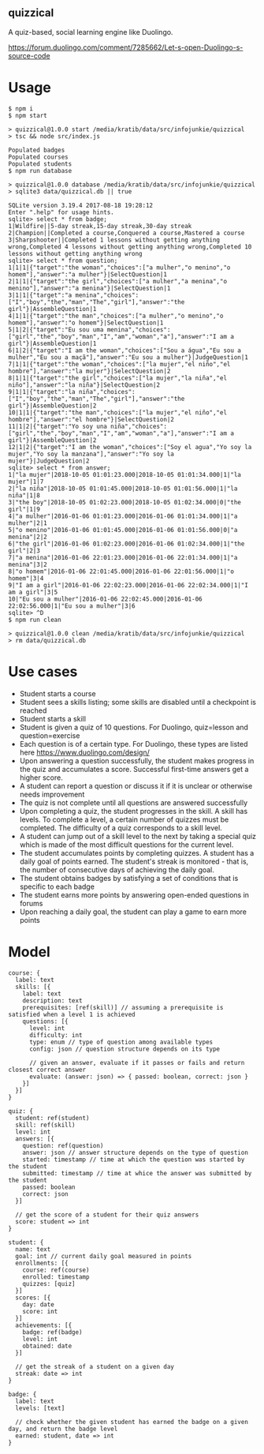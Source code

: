 quizzical
---------

A quiz-based, social learning engine like Duolingo.

https://forum.duolingo.com/comment/7285662/Let-s-open-Duolingo-s-source-code

# Usage

```
$ npm i
$ npm start

> quizzical@1.0.0 start /media/kratib/data/src/infojunkie/quizzical
> tsc && node src/index.js

Populated badges
Populated courses
Populated students
$ npm run database

> quizzical@1.0.0 database /media/kratib/data/src/infojunkie/quizzical
> sqlite3 data/quizzical.db || true

SQLite version 3.19.4 2017-08-18 19:28:12
Enter ".help" for usage hints.
sqlite> select * from badge;
1|Wildfire||5-day streak,15-day streak,30-day streak
2|Champion||Completed a course,Conquered a course,Mastered a course
3|Sharpshooter||Completed 1 lessons without getting anything wrong,Completed 4 lessons without getting anything wrong,Completed 10 lessons without getting anything wrong
sqlite> select * from question;
1|1|1|{"target":"the woman","choices":["a mulher","o menino","o homem"],"answer":"a mulher"}|SelectQuestion|1
2|1|1|{"target":"the girl","choices":["a mulher","a menina","o menino"],"answer":"a menina"}|SelectQuestion|1
3|1|1|{"target":"a menina","choices":["I","boy","the","man","The","girl"],"answer":"the girl"}|AssembleQuestion|1
4|1|1|{"target":"the man","choices":["a mulher","o menino","o homem"],"answer":"o homem"}|SelectQuestion|1
5|1|2|{"target":"Eu sou uma menina","choices":["girl","the","boy","man","I","am","woman","a"],"answer":"I am a girl"}|AssembleQuestion|1
6|1|2|{"target":"I am the woman","choices":["Sou a água","Eu sou a mulher","Eu sou a maçã"],"answer":"Eu sou a mulher"}|JudgeQuestion|1
7|1|1|{"target":"the woman","choices":["la mujer","el niño","el hombre"],"answer":"la mujer"}|SelectQuestion|2
8|1|1|{"target":"the girl","choices":["la mujer","la niña","el niño"],"answer":"la niña"}|SelectQuestion|2
9|1|1|{"target":"la niña","choices":["I","boy","the","man","The","girl"],"answer":"the girl"}|AssembleQuestion|2
10|1|1|{"target":"the man","choices":["la mujer","el niño","el hombre"],"answer":"el hombre"}|SelectQuestion|2
11|1|2|{"target":"Yo soy una niña","choices":["girl","the","boy","man","I","am","woman","a"],"answer":"I am a girl"}|AssembleQuestion|2
12|1|2|{"target":"I am the woman","choices":["Soy el agua","Yo soy la mujer","Yo soy la manzana"],"answer":"Yo soy la mujer"}|JudgeQuestion|2
sqlite> select * from answer;
1|"la mujer"|2018-10-05 01:01:23.000|2018-10-05 01:01:34.000|1|"la mujer"|1|7
2|"la niña"|2018-10-05 01:01:45.000|2018-10-05 01:01:56.000|1|"la niña"|1|8
3|"the boy"|2018-10-05 01:02:23.000|2018-10-05 01:02:34.000|0|"the girl"|1|9
4|"a mulher"|2016-01-06 01:01:23.000|2016-01-06 01:01:34.000|1|"a mulher"|2|1
5|"o menino"|2016-01-06 01:01:45.000|2016-01-06 01:01:56.000|0|"a menina"|2|2
6|"the girl"|2016-01-06 01:02:23.000|2016-01-06 01:02:34.000|1|"the girl"|2|3
7|"a menina"|2016-01-06 22:01:23.000|2016-01-06 22:01:34.000|1|"a menina"|3|2
8|"o homem"|2016-01-06 22:01:45.000|2016-01-06 22:01:56.000|1|"o homem"|3|4
9|"I am a girl"|2016-01-06 22:02:23.000|2016-01-06 22:02:34.000|1|"I am a girl"|3|5
10|"Eu sou a mulher"|2016-01-06 22:02:45.000|2016-01-06 22:02:56.000|1|"Eu sou a mulher"|3|6
sqlite> ^D
$ npm run clean

> quizzical@1.0.0 clean /media/kratib/data/src/infojunkie/quizzical
> rm data/quizzical.db

```

# Use cases

- Student starts a course
- Student sees a skills listing; some skills are disabled until a checkpoint is reached
- Student starts a skill
- Student is given a quiz of 10 questions. For Duolingo, quiz=lesson and question=exercise
- Each question is of a certain type. For Duolingo, these types are listed here https://www.duolingo.com/design/
- Upon answering a question successfully, the student makes progress in the quiz and accumulates a score. Successful first-time answers get a higher score.
- A student can report a question or discuss it if it is unclear or otherwise needs improvement
- The quiz is not complete until all questions are answered successfully
- Upon completing a quiz, the student progresses in the skill. A skill has levels. To complete a level, a certain number of quizzes must be completed. The difficulty of a quiz corresponds to a skill level.
- A student can jump out of a skill level to the next by taking a special quiz which is made of the most difficult questions for the current level.
- The student accumulates points by completing quizzes. A student has a daily goal of points earned. The student's streak is monitored - that is, the number of consecutive days of achieving the daily goal.
- The student obtains badges by satisfying a set of conditions that is specific to each badge
- The student earns more points by answering open-ended questions in forums
- Upon reaching a daily goal, the student can play a game to earn more points

# Model

```
course: {
  label: text
  skills: [{
    label: text
    description: text
    prerequisites: [ref(skill)] // assuming a prerequisite is satisfied when a level 1 is achieved
    questions: [{
      level: int
      difficulty: int
      type: enum // type of question among available types
      config: json // question structure depends on its type

      // given an answer, evaluate if it passes or fails and return closest correct answer
      evaluate: (answer: json) => { passed: boolean, correct: json }
    }]
  }]
}

quiz: {
  student: ref(student)
  skill: ref(skill)
  level: int
  answers: [{
    question: ref(question)
    answer: json // answer structure depends on the type of question
    started: timestamp // time at which the question was started by the student
    submitted: timestamp // time at whice the answer was submitted by the student
    passed: boolean
    correct: json
  }]

  // get the score of a student for their quiz answers
  score: student => int
}

student: {
  name: text
  goal: int // current daily goal measured in points
  enrollments: [{
    course: ref(course)
    enrolled: timestamp
    quizzes: [quiz]
  }]
  scores: [{
    day: date
    score: int
  }]
  achievements: [{
    badge: ref(badge)
    level: int
    obtained: date
  }]

  // get the streak of a student on a given day
  streak: date => int
}

badge: {
  label: text
  levels: [text]

  // check whether the given student has earned the badge on a given day, and return the badge level
  earned: student, date => int
}
```
